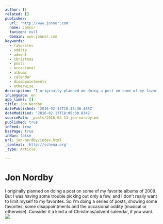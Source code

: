 ```yaml
---
author: []
related: []
publisher:
  url: 'http://www.jonnor.com'
  name: Jonnor
  favicon: null
  domain: www.jonnor.com
keywords:
  - favorites
  - oddity
  - advent
  - christmas
  - posts
  - occasional
  - albums
  - calendar
  - disappointments
  - otherwise
description: "I originally planned on doing a post on some of my favorite albums of 2009. But I was having some trouble picking out only a few, and I don't really want to limit myself to my favorites. So I'm doing a series of posts, showing some favorites, some disappointments and the occasional oddity (musical or otherwise)."
inLanguage: en
app_links: []
title: Jon Nordby
datePublished: '2016-02-13T18:15:36.488Z'
dateModified: '2016-02-13T18:05:30.834Z'
sourcePath: _posts/2016-02-13-jon-nordby.md
published: true
inFeed: true
hasPage: true
inNav: false
url: jon-nordby/index.html
_context: 'http://schema.org'
_type: Article

---
```

# Jon Nordby

I originally planned on doing a post on some of my favorite albums of 2009\. But I was having some trouble picking out only a few, and I don't really want to limit myself to my favorites. So I'm doing a series of posts, showing some favorites, some disappointments and the occasional oddity (musical or otherwise). Consider it a kind a of Christmas/advent calendar, if you want.
[![](http://www.jonnor.com/wp/wp-content/plugins/flattr/img/flattr-badge-large.png)][0]

[0]: http://www.jonnor.com/wp/?flattrss_redirect&id=85&md5=b1c53042187d01991f7ba76934286b1f